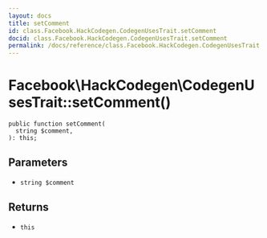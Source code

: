 ```yaml
---
layout: docs
title: setComment
id: class.Facebook.HackCodegen.CodegenUsesTrait.setComment
docid: class.Facebook.HackCodegen.CodegenUsesTrait.setComment
permalink: /docs/reference/class.Facebook.HackCodegen.CodegenUsesTrait.setComment.md
---
```

# Facebook\\HackCodegen\\CodegenUsesTrait::setComment()




``` Hack
public function setComment(
  string $comment,
): this;
```




## Parameters




* ` string $comment `




## Returns




- ` this `
